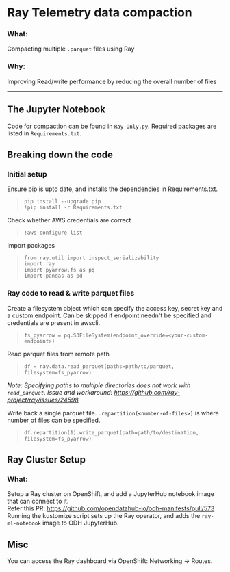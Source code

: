 # Ray Telemetry data compaction

### What: 
Compacting multiple `.parquet` files using Ray
### Why: 
Improving Read/write performance by reducing the overall number of files

---

## The Jupyter Notebook
Code for compaction can be found in `Ray-Only.py`.
Required packages are listed in `Requirements.txt`.

## Breaking down the code
### Initial setup
Ensure pip is upto date, and installs the dependencies in Requirements.txt.
>`pip install --upgrade pip` \
`!pip install -r Requirements.txt`

Check whether AWS credentials are correct
>`!aws configure list`

Import packages 
>`from ray.util import inspect_serializability` \
`import ray` \
`import pyarrow.fs as pq`\
`import pandas as pd`

### Ray code to read & write parquet files

Create a filesystem object which can specify the access key, secret key and a custom endpoint. Can be skipped if endpoint needn't be specified and credentials are present in awscli.
>`fs_pyarrow = pq.S3FileSystem(endpoint_override=<your-custom-endpoint>)`

Read parquet files from remote path
> `df = ray.data.read_parquet(paths=path/to/parquet, filesystem=fs_pyarrow)`

*Note: Specifying paths to multiple directories does not work with `read_parquet`. Issue and workaround: https://github.com/ray-project/ray/issues/24598*

Write back a single parquet file. `.repartition(<number-of-files>)` is where number of files can be specified. 
> `df.repartition(1).write_parquet(path=path/to/destination, filesystem=fs_pyarrow)`

## Ray Cluster Setup

### What:
Setup a Ray cluster on OpenShift, and add a JupyterHub notebook image that can connect to it.\
Refer this PR: https://github.com/opendatahub-io/odh-manifests/pull/573 \
Running the kustomize script sets up the Ray operator, and adds the `ray-ml-notebook` image to ODH JupyterHub.

## Misc

You can access the Ray dashboard via OpenShift: Networking -> Routes.










